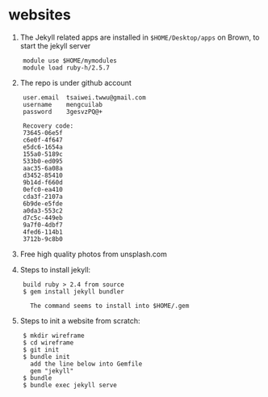 # websites




1. The Jekyll related apps are installed in `$HOME/Desktop/apps` on Brown, to start the jekyll server 

```
    module use $HOME/mymodules
    module load ruby-h/2.5.7
```

2. The repo is under github account

```
    user.email  tsaiwei.twwu@gmail.com
    username    mengcuilab
    password    3gesvzPQ@+
```

```
    Recovery code:
    73645-06e5f 
    c6e0f-4f647 
    e5dc6-1654a 
    155a0-5189c 
    533b0-ed095 
    aac35-6a08a 
    d3452-85410 
    9b14d-f660d 
    0efc0-ea410 
    cda3f-2107a 
    6b9de-e5fde 
    a0da3-553c2 
    d7c5c-449eb 
    9a7f0-4dbf7 
    4fed6-114b1 
    3712b-9c8b0
```

3. Free high quality photos from unsplash.com


4. Steps to install jekyll:

```
    build ruby > 2.4 from source
    $ gem install jekyll bundler
    
      The command seems to install into $HOME/.gem

```

5. Steps to init a website from scratch:

```
    $ mkdir wireframe
    $ cd wireframe
    $ git init 
    $ bundle init
      add the line below into Gemfile
      gem "jekyll" 
    $ bundle
    $ bundle exec jekyll serve
    
```

   
